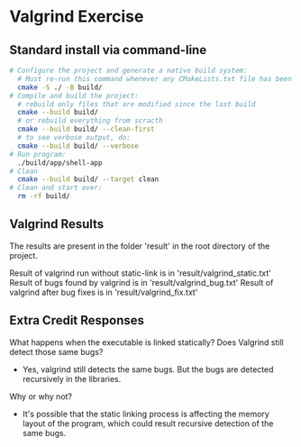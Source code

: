 # Valgrind Exercise

## Standard install via command-line
```bash
# Configure the project and generate a native build system:
  # Must re-run this command whenever any CMakeLists.txt file has been changed.
  cmake -S ./ -B build/
# Compile and build the project:
  # rebuild only files that are modified since the last build
  cmake --build build/
  # or rebuild everything from scracth
  cmake --build build/ --clean-first
  # to see verbose output, do:
  cmake --build build/ --verbose
# Run program:
  ./build/app/shell-app
# Clean
  cmake --build build/ --target clean
# Clean and start over:
  rm -rf build/
```

## Valgrind Results 
The results are present in the folder 'result' in the root directory of the project. 

Result of valgrind run without static-link is in 'result/valgrind_static.txt'
Result of bugs found by valgrind is in 'result/valgrind_bug.txt'
Result of valgrind after bug fixes is in 'result/valgrind_fix.txt'


## Extra Credit Responses

What happens when the executable is linked statically?  Does Valgrind still detect those same bugs?
- Yes, valgrind still detects the same bugs. But the bugs are detected recursively in the libraries. 

Why or why not?
- It's possible that the static linking process is affecting the memory layout of the program, which could result recursive detection of the same bugs.